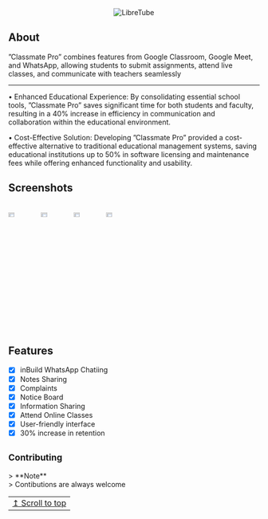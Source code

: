 <div align="center">
  <img src="https://github.com/akashs056/Photos/blob/main/classmateBanner.jpg" width="auto" height="auto" alt="LibreTube">


</div>


<h2 align="left">
About
</h2>
”Classmate Pro” combines features from Google Classroom, Google Meet, and
WhatsApp, allowing students to submit assignments, attend live classes, and communicate with teachers
seamlessly
<hr>
• Enhanced Educational Experience: By consolidating essential school tools, ”Classmate Pro” saves significant time for both students and faculty, resulting in a 40% increase in efficiency in communication and
collaboration within the educational environment.


• Cost-Effective Solution: Developing ”Classmate Pro” provided a cost-effective alternative to traditional educational management systems, saving educational institutions up to 50% in software licensing and maintenance
fees while offering enhanced functionality and usability.


<h2 align="left">
Screenshots
</h2>

<div style="width:100%; display:flex; justify-content:space-between;">

[<img src="https://github.com/akashs056/Photos/blob/main/classMate1.jpg" width=20% alt="Home">](fastlane/metadata/android/en-US/images/phoneScreenshots/Screenshot_1.png)
[<img src="https://github.com/akashs056/Photos/blob/main/classMate2.jpg" width=20% alt="Home">](fastlane/metadata/android/en-US/images/phoneScreenshots/Screenshot_2.png)
[<img src="https://github.com/akashs056/Photos/blob/main/classMate3.jpg" width=20% alt="Subscriptions">](fastlane/metadata/android/en-US/images/phoneScreenshots/Screenshot_3.png)
[<img src="https://github.com/akashs056/Photos/blob/main/classMate4.jpg" width=20% alt="Library">](fastlane/metadata/android/en-US/images/phoneScreenshots/Screenshot_4.png)

</div>

<h2 align="left">
Features
</h2>

- [x] inBuild WhatsApp Chatiing
- [x] Notes Sharing
- [x] Complaints
- [x] Notice Board
- [x] Information Sharing
- [x] Attend Online Classes
- [x] User-friendly interface
- [x] 30% increase in retention
<h2 align="left">
<sub>

Contributing
</h2>
> **Note** <br>
> Contibutions are always welcome


<table><td>
<a href="#start-of-content">↥ Scroll to top</a>
</td></table>
</div>
